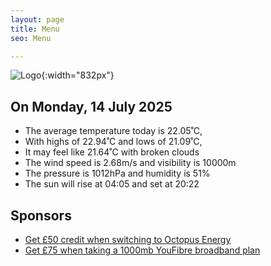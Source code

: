 ```yaml
---
layout: page
title: Menu
seo: Menu

---
```


![Logo](/images/logo.jpg){:width="832px"}

<!-- weather_marker starts -->
## On Monday, 14 July 2025

- The average temperature today is 22.05˚C,
- With highs of 22.94˚C and lows of 21.09˚C,
- It may feel like 21.64˚C with broken clouds
- The wind speed is 2.68m/s and visibility is 10000m
- The pressure is 1012hPa and humidity is 51%
- The sun will rise at 04:05 and set at 20:22

<!-- weather_marker ends -->

## Sponsors

- [Get £50 credit when switching to Octopus Energy](https://bit.ly/3oD1nnS)
- [Get £75 when taking a 1000mb YouFibre broadband plan](https://aklam.io/91zWhU?)
